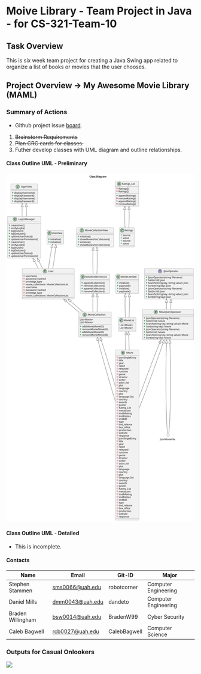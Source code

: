 # Moive Library - Team Project in Java - for CS-321-Team-10

## Task Overview

This is six week team project for creating a Java Swing app related to organize a list of books or movies that the user chooses.

## Project Overview -> My Awesome Movie Library (MAML)

### Summary of Actions
- Github project issue [board](https://github.com/robotcorner/CS-321-JavaTeamProjectTeam10/projects?type=beta).

1. ~~Brainstorm Requirements~~
2. ~~Plan CRC cards for classes.~~
3. Futher develop classes with UML diagram and outline relationships.

#### Class Outline UML - Preliminary 

<p><img src='/docs/uml-class-diagram.svg'></p>

#### Class Outline UML - Detailed

- This is incomplete.


#### Contacts

| Name | Email | Git-ID | Major |
| --- | --- | --- | --- |
| Stephen Stammen | sms0066@uah.edu | robotcorner | Computer Engineering | 
| Daniel Mills | dmm0043@uah.edu | dandeto | Computer Engineering |
| Braden Willingham | bsw0014@uah.edu | BradenW99 | Cyber Security |
| Caleb Bagwell | rcb0027@uah.edu | CalebBagwell | Computer Science |

### Outputs for Casual Onlookers

![](Output.gif)

